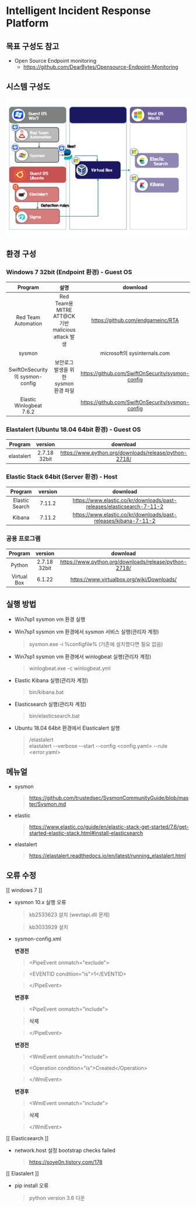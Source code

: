 # Intelligent Incident Response Platform

##  목표 구성도 참고 
* Open Source Endpoint monitoring 
  - https://github.com/DearBytes/Opensource-Endpoint-Monitoring
  
## 시스템 구성도

   ![screenshot](diagram.PNG)

##  환경 구성 
### Windows 7 32bit (Endpoint 환경) - Guest OS
  
  
| Program                | 설명                  | download            |  
|:---: | :---: | :---: |  
|  Red Team Automation          | Red Team용 MITRE ATT@CK 기반 malicious attack 발생           |  https://github.com/endgameinc/RTA |
|  sysmon           |            | microsoft의 sysinternals.com |
|  SwiftOnSecurity의 sysmon-config        | 보안로그 발생을 위한 sysmon 환경 파일         |  https://github.com/SwiftOnSecurity/sysmon-config|
|  Elastic Winlogbeat 7.6.2       |         |  https://github.com/SwiftOnSecurity/sysmon-config|



  
 ### Elastalert  (Ubuntu 18.04 64bit 환경) - Guest OS
  
| Program                | version                      | download            |  
|:---: | :---: | :---: |  
|  elastalert          | 2.7.18 32bit            | https://www.python.org/downloads/release/python-2718/ |  

  
    
### Elastic Stack 64bit (Server 환경) - Host

| Program                | version                      | download            |  
|:---: | :---: | :---: |  
| Elastic Search          | 7.11.2          | https://www.elastic.co/kr/downloads/past-releases/elasticsearch-7-11-2 |
| Kibana        | 7.11.2          | https://www.elastic.co/kr/downloads/past-releases/kibana-7-11-2 |
  

### 공용 프로그램
| Program                | version                      | download            |  
|:---: | :---: | :---: |  
|  Python            | 2.7.18 32bit            | https://www.python.org/downloads/release/python-2718/ |  
|  Virtual Box         | 6.1.22           |https://www.virtualbox.org/wiki/Downloads/ |  





##  실행 방법 

* Win7sp1 sysmon vm 환경 실행

* Win7sp1 sysmon vm 환경에서 sysmon 서비스 실행(관리자 계정)
  > sysmon.exe -i %configfile%
    (기존에 설치했다면 필요 없음)

* Win7sp1 sysmon vm 환경에서 winlogbeat 실행(관리자 계정)
  > winlogbeat.exe -c winlogbeat.yml

* Elastic Kibana 실행(관리자 계정)
  > bin/kibana.bat

* Elasticsearch 실행(관리자 계정)
  > bin/elasticsearch.bat

* Ubuntu 18.04 64bit 환경에서 Elasticalert 실행
  >/elastalert  
  >elastalert --verbose --start  --config <config.yaml> --rule <error.yaml>
 
## 메뉴얼 

* sysmon
  > https://github.com/trustedsec/SysmonCommunityGuide/blob/master/Sysmon.md

* elastic
  > https://www.elastic.co/guide/en/elastic-stack-get-started/7.6/get-started-elastic-stack.html#install-elasticsearch

* elastalert
  > https://elastalert.readthedocs.io/en/latest/running_elastalert.html
  
 ## 오류 수정 
 [[ windows 7 ]]
 * sysmon 10.x 실행 오류
   > kb2533623 설치 (wevtapi.dll 문제)
   
   > kb3033929 설치

* sysmon-config.xml

  **변경전** 
     
    > \<PipeEvent onmatch="exclude"\>
	
    > \<EVENTID condition="is"\>1\</EVENTID\> 
     
    > \<\/PipeEvent\>
          
   **변경후**   
   
     > \<PipeEvent onmatch="include"\>
			
     >**삭제**
	
     > \</PipeEvent\>
          
   **변경전**
   
     > \<WmiEvent onmatch="include"\>
		
     >    \<Operation condition="is">Created</Operation\> 
            
     > \</WmiEvent\>
           
   **변경후**     
   
     > \<WmiEvent onmatch="include"\>
	
     > **삭제** 
	
     > \</WmiEvent\>
        
[[ Elasticsearch ]] 
* network.host 설정 bootstrap checks failed
  > https://soye0n.tistory.com/178


[[ Elastalert ]]
* pip install 오류
  > python version 3.6 다운
